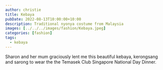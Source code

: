 ```yaml
---
author: christie
title: Kebaya
pubDate: 2022-08-13T10:00:00+10:00
description: Traditional nyonya costume from Malaysia
images: [../../../images/fashion/Kebaya.jpeg]
categories: [fashion]
tags:
  - kebaya
---
```


Sharon and her mum graciously lent me this beautiful kebaya, kerongsang and
sarong to wear the the Temasek Club Singapore National Day Dinner.
